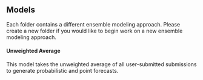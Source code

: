 ## Models
Each folder contains a different ensemble modeling approach. Please create a new folder if you would like to begin work on a new ensemble modeling approach.
#### Unweighted Average
This model takes the unweighted average of all user-submitted submissions to generate probabilistic and point forecasts.